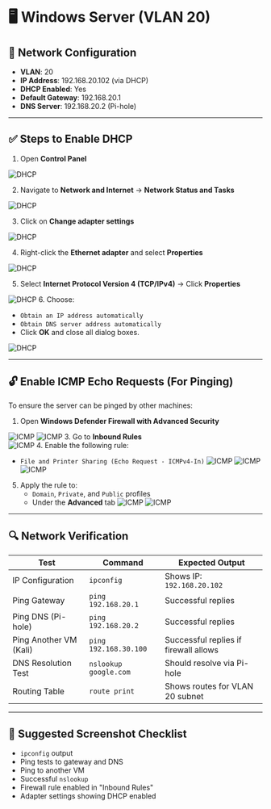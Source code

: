 # 🖥️ Windows Server (VLAN 20)

## 🔧 Network Configuration

- **VLAN**: 20  
- **IP Address**: 192.168.20.102 (via DHCP)  
- **DHCP Enabled**: Yes  
- **Default Gateway**: 192.168.20.1  
- **DNS Server**: 192.168.20.2 (Pi-hole)  

---

## ✅ Steps to Enable DHCP

1. Open **Control Panel**

![DHCP](1_ControlPanel.png)

2. Navigate to **Network and Internet** → **Network Status and Tasks**

![DHCP](2_Network_Internet.png)

3. Click on **Change adapter settings**

![DHCP](3_Adapter.png)

4. Right-click the **Ethernet adapter** and select **Properties**

![DHCP](4_Properties.png)

5. Select **Internet Protocol Version 4 (TCP/IPv4)** → Click **Properties**

![DHCP](5_IPv4.png)
6. Choose:
   - `Obtain an IP address automatically`
   - `Obtain DNS server address automatically`
   - Click **OK** and close all dialog boxes.

![DHCP](6_DHCP.png)

---

## 🔓 Enable ICMP Echo Requests (For Pinging)

To ensure the server can be pinged by other machines:

1. Open **Windows Defender Firewall with Advanced Security**

![ICMP](7_Firewall.png)
![ICMP](8_Firewall.png)
3. Go to **Inbound Rules**  
![ICMP](9_Rules.png)
4. Enable the following rule:
   - `File and Printer Sharing (Echo Request - ICMPv4-In)`
![ICMP](10_Rules.png)
![ICMP](11_Rules.png)
![ICMP](12_Rules.png)
5. Apply the rule to:
   - `Domain`, `Private`, and `Public` profiles
   - Under the **Advanced** tab
![ICMP](13_Profile.png)
![ICMP](14_Profile.png)
---

## 🔍 Network Verification

| Test                        | Command                          | Expected Output                        |
|-----------------------------|----------------------------------|----------------------------------------|
| IP Configuration            | `ipconfig`                       | Shows IP: `192.168.20.102`             |
| Ping Gateway                | `ping 192.168.20.1`              | Successful replies                     |
| Ping DNS (Pi-hole)         | `ping 192.168.20.2`              | Successful replies                     |
| Ping Another VM (Kali)      | `ping 192.168.30.100`            | Successful replies if firewall allows  |
| DNS Resolution Test        | `nslookup google.com`            | Should resolve via Pi-hole             |
| Routing Table              | `route print`                    | Shows routes for VLAN 20 subnet        |

---

## 📸 Suggested Screenshot Checklist

- `ipconfig` output  
- Ping tests to gateway and DNS  
- Ping to another VM  
- Successful `nslookup`  
- Firewall rule enabled in "Inbound Rules"  
- Adapter settings showing DHCP enabled  

